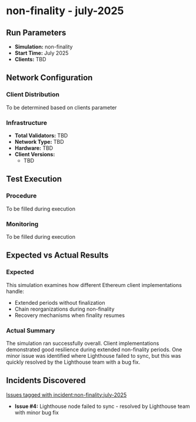 # non-finality - july-2025

## Run Parameters

- **Simulation:** non-finality
- **Start Time:** July 2025
- **Clients:** TBD

## Network Configuration

### Client Distribution
To be determined based on clients parameter

### Infrastructure
- **Total Validators:** TBD
- **Network Type:** TBD
- **Hardware:** TBD
- **Client Versions:**
  - TBD

## Test Execution

### Procedure
To be filled during execution

### Monitoring
To be filled during execution

## Expected vs Actual Results

### Expected
This simulation examines how different Ethereum client implementations handle:
- Extended periods without finalization
- Chain reorganizations during non-finality
- Recovery mechanisms when finality resumes

### Actual Summary
The simulation ran successfully overall. Client implementations demonstrated good resilience during extended non-finality periods. One minor issue was identified where Lighthouse failed to sync, but this was quickly resolved by the Lighthouse team with a bug fix.

## Incidents Discovered

[Issues tagged with incident:non-finality:july-2025](https://github.com/sigp/client-hardening-test0/issues?q=label%3Aincident%3Anon-finality%3Ajuly-2025)

- **Issue #4:** Lighthouse node failed to sync - resolved by Lighthouse team with minor bug fix